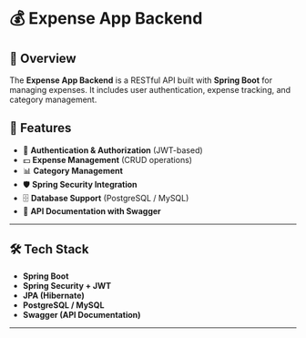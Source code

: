 # 💰 Expense App Backend

## 📌 Overview
The **Expense App Backend** is a RESTful API built with **Spring Boot** for managing expenses. It includes user authentication, expense tracking, and category management.

## 🚀 Features
- 🔐 **Authentication & Authorization** (JWT-based)
- 💵 **Expense Management** (CRUD operations)
- 📊 **Category Management**
- 🛡️ **Spring Security Integration**
- 🗄️ **Database Support** (PostgreSQL / MySQL)
- 📑 **API Documentation with Swagger**

---

## 🛠️ Tech Stack
- **Spring Boot**
- **Spring Security + JWT**
- **JPA (Hibernate)**
- **PostgreSQL / MySQL**
- **Swagger (API Documentation)**


---

